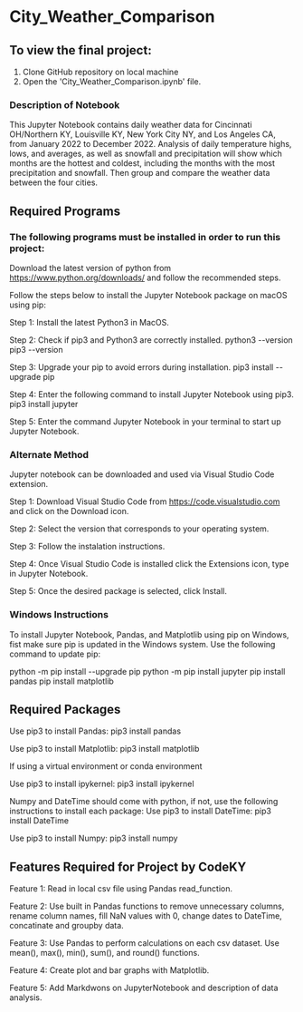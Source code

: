 # City_Weather_Comparison

## To view the final project:
1. Clone GitHub repository on local machine
2. Open the 'City_Weather_Comparison.ipynb' file.

### Description of Notebook
This Jupyter Notebook contains daily weather data for Cincinnati OH/Northern KY, Louisville KY, New York City NY, and Los Angeles CA, from January 2022 to December 2022. Analysis of daily temperature highs, lows, and averages, as well as snowfall and precipitation will show which months are the hottest and coldest, including the months with the most precipitation and snowfall. Then group and compare the weather data between the four cities. 

## Required Programs
### The following programs must be installed in order to run this project:
Download the latest version of python from https://www.python.org/downloads/ and follow the recommended steps. 

Follow the steps below to install the Jupyter Notebook package on macOS using pip:

Step 1: Install the latest Python3 in MacOS.

Step 2: Check if pip3 and Python3 are correctly installed. python3 --version pip3 --version

Step 3: Upgrade your pip to avoid errors during installation. pip3 install --upgrade pip

Step 4: Enter the following command to install Jupyter Notebook using pip3. pip3 install jupyter

Step 5: Enter the command Jupyter Notebook in your terminal to start up Jupyter Notebook.

### Alternate Method
Jupyter notebook can be downloaded and used via Visual Studio Code extension.

Step 1: Download Visual Studio Code from https://code.visualstudio.com and click on the Download icon.

Step 2: Select the version that corresponds to your operating system.

Step 3: Follow the instalation instructions.

Step 4: Once Visual Studio Code is installed click the Extensions icon, type in Jupyter Notebook.

Step 5: Once the desired package is selected, click Install.

### Windows Instructions
To install Jupyter Notebook, Pandas, and Matplotlib using pip on Windows, fist make sure pip is updated in the Windows system.
Use the following command to update pip: 

python -m pip install --upgrade pip python -m pip install jupyter pip install pandas pip install matplotlib

## Required Packages
Use pip3 to install Pandas:
pip3 install pandas

Use pip3 to install Matplotlib:
pip3 install matplotlib

If using a virtual environment or conda environment

Use pip3 to install ipykernel:
pip3 install ipykernel

Numpy and DateTime should come with python, if not, use the following instructions to install each package:
Use pip3 to install DateTime:
pip3 install DateTime

Use pip3 to install Numpy:
pip3 install numpy

## Features Required for Project by CodeKY
Feature 1: Read in local csv file using Pandas read_function.

Feature 2: Use built in Pandas functions to remove unnecessary columns, rename column names, fill NaN values with 0, change dates to DateTime, concatinate and groupby data.

Feature 3: Use Pandas to perform calculations on each csv dataset. Use mean(), max(), min(), sum(), and round() functions.

Feature 4: Create plot and bar graphs with Matplotlib.

Feature 5: Add Markdwons on JupyterNotebook and description of data analysis.
